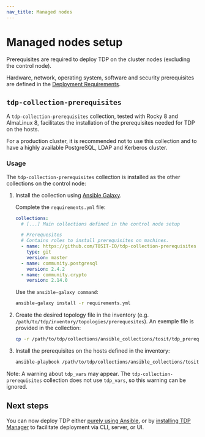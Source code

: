 ```yaml
---
nav_title: Managed nodes
---
```


# Managed nodes setup

Prerequisites are required to deploy TDP on the cluster nodes (excluding the control node).

Hardware, network, operating system, software and security prerequisites are defined in the [Deployment Requirements](/en/learn/misc/requirements).

## `tdp-collection-prerequisites`

A `tdp-collection-prerequisites` collection, tested with Rocky 8 and AlmaLinux 8, facilitates the installation of the prerequisites needed for TDP on the hosts.

For a production cluster, it is recommended not to use this collection and to have a highly available PostgreSQL, LDAP and Kerberos cluster.

### Usage

The `tdp-collection-prerequisites` collection is installed as the other collections on the control node:

1. Install the collection using [Ansible Galaxy](https://galaxy.ansible.com/ui/).

   Complete the `requirements.yml` file:

   ```yml
   collections:
     # [...] Main collections defined in the control node setup

     # Prerequesites
     # Contains roles to install prerequisites on machines.
     - name: https://github.com/TOSIT-IO/tdp-collection-prerequisites
       type: git
       version: master
     - name: community.postgresql
       version: 2.4.2
     - name: community.crypto
       version: 2.14.0
   ```

   Use the `ansible-galaxy command`:

   ```sh
   ansible-galaxy install -r requirements.yml
   ```

2. Create the desired topology file in the inventory (e.g. `/path/to/tdp/inventory/topologies/prerequesites`). An exemple file is provided in the collection:

   ```bash
   cp -r /path/to/tdp/collections/ansible_collections/tosit/tdp_prerequisites/topology.ini /path/to/tdp/inventory/topologies/prerequisites
   ```

3. Install the prerequisites on the hosts defined in the inventory:

   ```bash
   ansible-playbook /path/to/tdp/collections/ansible_collections/tosit/tdp_prerequisites/playbooks/all.yml
   ```

Note: A warning about `tdp_vars` may appear. The `tdp-collection-prerequisites` collection does not use `tdp_vars`, so this warning can be ignored.

## Next steps

You can now deploy TDP either [purely using Ansible](/en/learn/usage/manual), or by [installing TDP Manager](/en/learn/installation/tdp-manager) to facilitate deployment via CLI, server, or UI.
